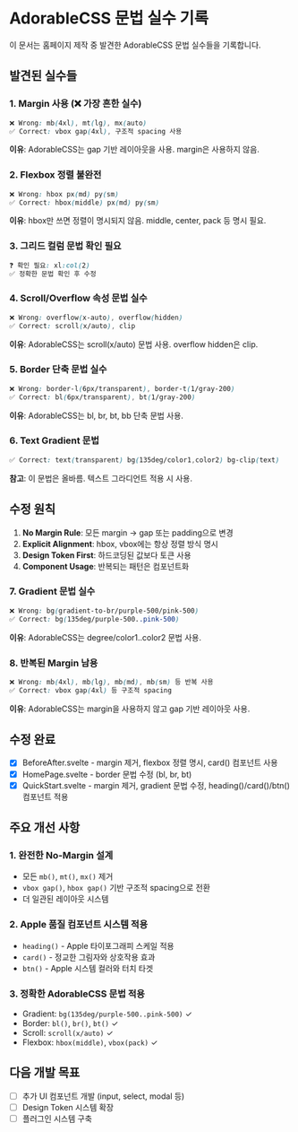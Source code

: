 # AdorableCSS 문법 실수 기록

이 문서는 홈페이지 제작 중 발견한 AdorableCSS 문법 실수들을 기록합니다.

## 발견된 실수들

### 1. Margin 사용 (❌ 가장 흔한 실수)
```css
❌ Wrong: mb(4xl), mt(lg), mx(auto)
✅ Correct: vbox gap(4xl), 구조적 spacing 사용
```
**이유**: AdorableCSS는 gap 기반 레이아웃을 사용. margin은 사용하지 않음.

### 2. Flexbox 정렬 불완전
```css
❌ Wrong: hbox px(md) py(sm)
✅ Correct: hbox(middle) px(md) py(sm)
```
**이유**: hbox만 쓰면 정렬이 명시되지 않음. middle, center, pack 등 명시 필요.

### 3. 그리드 컬럼 문법 확인 필요
```css
❓ 확인 필요: xl:col(2) 
✅ 정확한 문법 확인 후 수정
```

### 4. Scroll/Overflow 속성 문법 실수
```css
❌ Wrong: overflow(x-auto), overflow(hidden)
✅ Correct: scroll(x/auto), clip
```
**이유**: AdorableCSS는 scroll(x/auto) 문법 사용. overflow hidden은 clip.

### 5. Border 단축 문법 실수
```css
❌ Wrong: border-l(6px/transparent), border-t(1/gray-200)
✅ Correct: bl(6px/transparent), bt(1/gray-200)
```
**이유**: AdorableCSS는 bl, br, bt, bb 단축 문법 사용.

### 6. Text Gradient 문법
```css
✅ Correct: text(transparent) bg(135deg/color1,color2) bg-clip(text)
```
**참고**: 이 문법은 올바름. 텍스트 그라디언트 적용 시 사용.

## 수정 원칙

1. **No Margin Rule**: 모든 margin → gap 또는 padding으로 변경
2. **Explicit Alignment**: hbox, vbox에는 항상 정렬 방식 명시  
3. **Design Token First**: 하드코딩된 값보다 토큰 사용
4. **Component Usage**: 반복되는 패턴은 컴포넌트화

### 7. Gradient 문법 실수
```css
❌ Wrong: bg(gradient-to-br/purple-500/pink-500)
✅ Correct: bg(135deg/purple-500..pink-500)
```
**이유**: AdorableCSS는 degree/color1..color2 문법 사용.

### 8. 반복된 Margin 남용
```css
❌ Wrong: mb(4xl), mb(lg), mb(md), mb(sm) 등 반복 사용
✅ Correct: vbox gap(4xl) 등 구조적 spacing
```
**이유**: AdorableCSS는 margin을 사용하지 않고 gap 기반 레이아웃 사용.

## 수정 완료

- [x] BeforeAfter.svelte - margin 제거, flexbox 정렬 명시, card() 컴포넌트 사용
- [x] HomePage.svelte - border 문법 수정 (bl, br, bt)  
- [x] QuickStart.svelte - margin 제거, gradient 문법 수정, heading()/card()/btn() 컴포넌트 적용

## 주요 개선 사항

### 1. 완전한 No-Margin 설계
- 모든 `mb()`, `mt()`, `mx()` 제거
- `vbox gap()`, `hbox gap()` 기반 구조적 spacing으로 전환
- 더 일관된 레이아웃 시스템

### 2. Apple 품질 컴포넌트 시스템 적용
- `heading()` - Apple 타이포그래피 스케일 적용
- `card()` - 정교한 그림자와 상호작용 효과
- `btn()` - Apple 시스템 컬러와 터치 타겟

### 3. 정확한 AdorableCSS 문법 적용
- Gradient: `bg(135deg/purple-500..pink-500)` ✓
- Border: `bl()`, `br()`, `bt()` ✓ 
- Scroll: `scroll(x/auto)` ✓
- Flexbox: `hbox(middle)`, `vbox(pack)` ✓

## 다음 개발 목표

- [ ] 추가 UI 컴포넌트 개발 (input, select, modal 등)
- [ ] Design Token 시스템 확장
- [ ] 플러그인 시스템 구축
